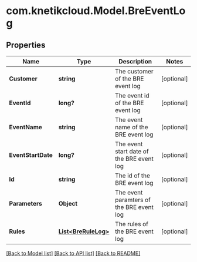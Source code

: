 # com.knetikcloud.Model.BreEventLog
## Properties

Name | Type | Description | Notes
------------ | ------------- | ------------- | -------------
**Customer** | **string** | The customer of the BRE event log | [optional] 
**EventId** | **long?** | The event id of the BRE event log | [optional] 
**EventName** | **string** | The event name of the BRE event log | [optional] 
**EventStartDate** | **long?** | The event start date of the BRE event log | [optional] 
**Id** | **string** | The id of the BRE event log | [optional] 
**Parameters** | **Object** | The event paramters of the BRE event log | [optional] 
**Rules** | [**List&lt;BreRuleLog&gt;**](BreRuleLog.md) | The rules of the BRE event log | [optional] 

[[Back to Model list]](../README.md#documentation-for-models) [[Back to API list]](../README.md#documentation-for-api-endpoints) [[Back to README]](../README.md)

